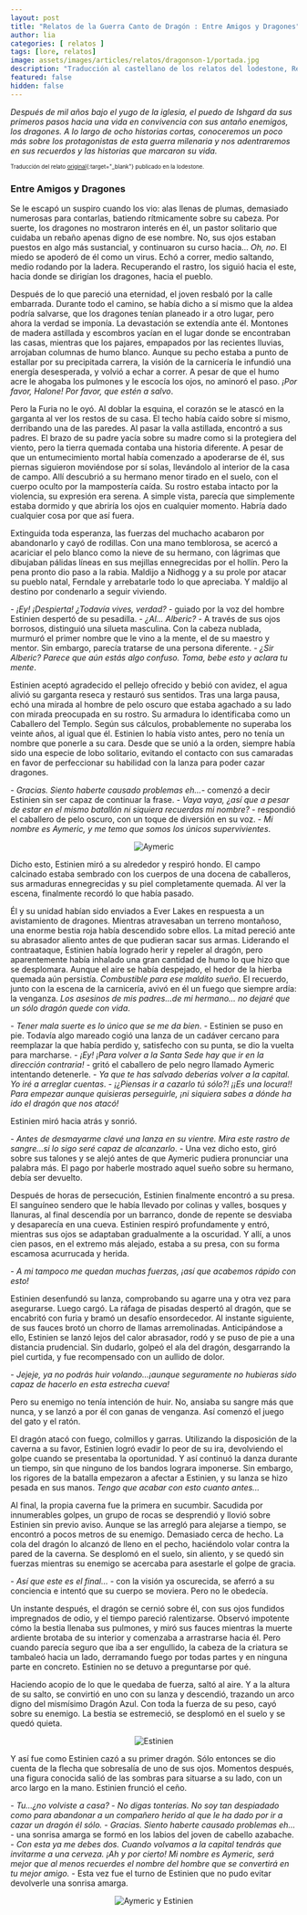 ```yaml
---
layout: post
title: "Relatos de la Guerra Canto de Dragón : Entre Amigos y Dragones"
author: lia
categories: [ relatos ]
tags: [lore, relatos]
image: assets/images/articles/relatos/dragonson-1/portada.jpg
description: "Traducción al castellano de los relatos del lodestone, Relatos de la Guerra Canto de Dragón : Entre Amigos y Dragones"
featured: false
hidden: false
---
```


*Después de mil años bajo el yugo de la iglesia, el puedo de Ishgard da sus primeros pasos hacia una vida en convivencia con sus antaño enemigos, los dragones. A lo largo de ocho historias cortas, conoceremos un poco más sobre los protagonistas de esta guerra milenaria y nos adentraremos en sus recuerdos y las historias que marcaron su vida.*

<sub><sup>Traducción del relato [original](https://jp.finalfantasyxiv.com/lodestone/special/2015/short_stories/?utm_source=lodestone&utm_medium=pc_playguide&utm_campaign=eu_2015short_stories){:target="_blank"} publicado en la lodestone.</sup></sub>

### Entre Amigos y Dragones

Se le escapó un suspiro cuando los vio: alas llenas de plumas, demasiado numerosas para contarlas, batiendo rítmicamente sobre su cabeza. Por suerte, los dragones no mostraron interés en él, un pastor solitario que cuidaba un rebaño apenas digno de ese nombre. No, sus ojos estaban puestos en algo más sustancial, y continuaron su curso hacia... *Oh, no*. El miedo se apoderó de él como un virus. Echó a correr, medio saltando, medio rodando por la ladera. Recuperando el rastro, los siguió hacia el este, hacia donde se dirigían los dragones, hacia el pueblo.

Después de lo que pareció una eternidad, el joven resbaló por la calle embarrada. Durante todo el camino, se había dicho a sí mismo que la aldea podría salvarse, que los dragones tenían planeado ir a otro lugar, pero ahora la verdad se imponía. La devastación se extendía ante él. Montones de madera astillada y escombros yacían en el lugar donde se encontraban las casas, mientras que los pajares, empapados por las recientes lluvias, arrojaban columnas de humo blanco. Aunque su pecho estaba a punto de estallar por su precipitada carrera, la visión de la carnicería le infundió una energía desesperada, y volvió a echar a correr. A pesar de que el humo acre le ahogaba los pulmones y le escocía los ojos, no aminoró el paso. *¡Por favor, Halone! Por favor, que estén a salvo*.  

Pero la Furia no le oyó. Al doblar la esquina, el corazón se le atascó en la garganta al ver los restos de su casa. El techo había caído sobre sí mismo, derribando una de las paredes. Al pasar la valla astillada, encontró a sus padres. El brazo de su padre yacía sobre su madre como si la protegiera del viento, pero la tierra quemada contaba una historia diferente. A pesar de que un entumecimiento mortal había comenzado a apoderarse de él, sus piernas siguieron moviéndose por sí solas, llevándolo al interior de la casa de campo. Allí descubrió a su hermano menor tirado en el suelo, con el cuerpo oculto por la mampostería caída. Su rostro estaba intacto por la violencia, su expresión era serena. A simple vista, parecía que simplemente estaba dormido y que abriría los ojos en cualquier momento. Habría dado cualquier cosa por que así fuera.

Extinguida toda esperanza, las fuerzas del muchacho acabaron por abandonarlo y cayó de rodillas. Con una mano temblorosa, se acercó a acariciar el pelo blanco como la nieve de su hermano, con lágrimas que dibujaban pálidas líneas en sus mejillas ennegrecidas por el hollín. Pero la pena pronto dio paso a la rabia. Maldijo a Nidhogg y a su prole por atacar su pueblo natal, Ferndale y arrebatarle todo lo que apreciaba. Y maldijo al destino por condenarlo a seguir viviendo.

\- *¡Ey! ¡Despierta! ¿Todavía vives, verdad?* - guiado por la voz del hombre Estinien despertó de su pesadilla. 
\- *¿Al... Alberic?* - A través de sus ojos borrosos, distinguió una silueta masculina. Con la cabeza nublada, murmuró el primer nombre que le vino a la mente, el de su maestro y mentor. Sin embargo, parecía tratarse de una persona diferente.
\- *¿Sir Alberic? Parece que aún estás algo confuso. Toma, bebe esto y aclara tu mente*.

Estinien aceptó agradecido el pellejo ofrecido y bebió con avidez, el agua alivió su garganta reseca y restauró sus sentidos. Tras una larga pausa, echó una mirada al hombre de pelo oscuro que estaba agachado a su lado con mirada preocupada en su rostro. Su armadura lo identificaba como un Caballero del Templo. Según sus cálculos, probablemente no superaba los veinte años, al igual que él. Estinien lo había visto antes, pero no tenía un nombre que ponerle a su cara. Desde que se unió a la orden, siempre había sido una especie de lobo solitario, evitando el contacto con sus camaradas en favor de perfeccionar su habilidad con la lanza para poder cazar dragones.


\- *Gracias. Siento haberte causado problemas eh…*- comenzó a decir Estinien sin ser capaz de continuar la frase.
\- *Vaya vaya, ¿así que a pesar de estar en el mismo batallón ni siquiera recuerdas mi nombre?* - respondió el caballero de pelo oscuro, con un toque de diversión en su voz. -  *Mi nombre es Aymeric, y me temo que somos los únicos supervivientes*.

<p align="center"><img src="{{ site.baseurl }}/assets/images/articles/relatos/dragonson-1/dragonson-1.png" alt="Aymeric"/></p>

Dicho esto, Estinien miró a su alrededor y respiró hondo. El campo calcinado estaba sembrado con los cuerpos de una docena de caballeros, sus armaduras ennegrecidas y su piel completamente quemada. Al ver la escena, finalmente recordó lo que había pasado.

Él y su unidad habían sido enviados a Ever Lakes en respuesta a un avistamiento de dragones. Mientras atravesaban un terreno montañoso, una enorme bestia roja había descendido sobre ellos. La mitad pereció ante su abrasador aliento antes de que pudieran sacar sus armas. Liderando el contraataque, Estinien había logrado herir y repeler al dragón, pero aparentemente había inhalado una gran cantidad de humo lo que hizo que se desplomara. Aunque el aire se había despejado, el hedor de la hierba quemada aún persistía. *Combustible para ese maldito sueño*. El recuerdo, junto con la escena de la carnicería, avivó en él un fuego que siempre ardía: la venganza. *Los asesinos de mis padres…de mi hermano… no dejaré que un sólo dragón quede con vida*.

\- *Tener mala suerte es lo único que se me da bien*. - Estinien se puso en pie. Todavía algo mareado cogió una lanza de un cadáver cercano para reemplazar la que había perdido y, satisfecho con su punta, se dio la vuelta para marcharse.
\- *¡Ey! ¡Para volver a la Santa Sede hay que ir en la dirección contraria!* - gritó el caballero de pelo negro llamado Aymeric intentando detenerle.
\- *Ya que te has salvado deberías volver a la capital. Yo iré a arreglar cuentas*.
\- *¡¿Piensas ir a cazarlo tú sólo?! ¡¡Es una locura!! Para empezar aunque quisieras perseguirle, ¡ni siquiera sabes a dónde ha ido el dragón que nos atacó!*

Estinien miró hacia atrás y sonrió.

\- *Antes de desmayarme clavé una lanza en su vientre. Mira este rastro de sangre…si lo sigo seré capaz de alcanzarlo*. - Una vez dicho esto, giró sobre sus talones y se alejó antes de que Aymeric pudiera pronunciar una palabra más. El pago por haberle mostrado aquel sueño sobre su hermano, debía ser devuelto.

Después de horas de persecución, Estinien finalmente encontró a su presa.<br/>
El sanguíneo sendero que le había llevado por colinas y valles, bosques y llanuras, al final descendía por un barranco, donde de repente se desviaba y desaparecía en una cueva. Estinien respiró profundamente y entró, mientras sus ojos se adaptaban gradualmente a la oscuridad. Y allí, a unos cien pasos, en el extremo más alejado, estaba a su presa, con su forma escamosa acurrucada y herida.

\- *A mi tampoco me quedan muchas fuerzas, ¡así que acabemos rápido con esto!*

Estinien desenfundó su lanza, comprobando su agarre una y otra vez para asegurarse. Luego cargó. La ráfaga de pisadas despertó al dragón, que se encabritó con furia y bramó un desafío ensordecedor. Al instante siguiente, de sus fauces brotó un chorro de llamas arremolinadas. Anticipándose a ello, Estinien se lanzó lejos del calor abrasador, rodó y se puso de pie a una distancia prudencial. Sin dudarlo, golpeó el ala del dragón, desgarrando la piel curtida, y fue recompensado con un aullido de dolor.

\- *Jejeje, ya no podrás huir volando…¡aunque seguramente no hubieras sido capaz de hacerlo en esta estrecha cueva!*

Pero su enemigo no tenía intención de huir. No, ansiaba su sangre más que nunca, y se lanzó a por él con ganas de venganza. Así comenzó el juego del gato y el ratón.

El dragón atacó con fuego, colmillos y garras. Utilizando la disposición de la caverna a su favor, Estinien logró evadir lo peor de su ira, devolviendo el golpe cuando se presentaba la oportunidad. Y así continuó la danza durante un tiempo, sin que ninguno de los bandos lograra imponerse. Sin embargo, los rigores de la batalla empezaron a afectar a Estinien, y su lanza se hizo pesada en sus manos. *Tengo que acabar con esto cuanto antes...*

Al final, la propia caverna fue la primera en sucumbir. Sacudida por innumerables golpes, un grupo de rocas se desprendió y llovió sobre Estinien sin previo aviso. Aunque se las arregló para alejarse a tiempo, se encontró a pocos metros de su enemigo. Demasiado cerca de hecho. La cola del dragón lo alcanzó de lleno en el pecho, haciéndolo volar contra la pared de la caverna. Se desplomó en el suelo, sin aliento, y se quedó sin fuerzas mientras su enemigo se acercaba para asestarle el golpe de gracia. 

\- *Así que este es el final…* -  con la visión ya oscurecida, se aferró a su conciencia e intentó que su cuerpo se moviera. Pero no le obedecía.

Un instante después, el dragón se cernió sobre él, con sus ojos fundidos impregnados de odio, y el tiempo pareció ralentizarse. Observó impotente cómo la bestia llenaba sus pulmones, y miró sus fauces mientras la muerte ardiente brotaba de su interior y comenzaba a arrastrarse hacia él. Pero cuando parecía seguro que iba a ser engullido, la cabeza de la criatura se tambaleó hacia un lado, derramando fuego por todas partes y en ninguna parte en concreto. Estinien no se detuvo a preguntarse por qué.

Haciendo acopio de lo que le quedaba de fuerza, saltó al aire. Y a la altura de su salto, se convirtió en uno con su lanza y descendió, trazando un arco digno del mismísimo Dragón Azul. Con toda la fuerza de su peso, cayó sobre su enemigo. La bestia se estremeció, se desplomó en el suelo y se quedó quieta.

<p align="center"><img src="{{ site.baseurl }}/assets/images/articles/relatos/dragonson-1/dragonson-2.png" alt="Estinien"/></p>

Y así fue como Estinien cazó a su primer dragón. Sólo entonces se dio cuenta de la flecha que sobresalía de uno de sus ojos. Momentos después, una figura conocida salió de las sombras para situarse a su lado, con un arco largo en la mano. Estinien frunció el ceño.

\- *Tu…¿no volviste a casa?*
\- *No digas tonterías. No soy tan despiadado como para abandonar a un compañero herido al que le ha dado por ir a cazar un dragón él sólo.*
\- *Gracias. Siento haberte causado problemas eh…* - una sonrisa amarga se formó en los labios del joven de cabello azabache. 
\- *Con esta ya me debes dos. Cuando volvamos a la capital tendrás que invitarme a una cerveza. ¡Ah y por cierto! Mi nombre es Aymeric, será mejor que al menos recuerdes el nombre del hombre que se convertirá en tu mejor amigo.* - Esta vez fue el turno de Estinien que no pudo evitar devolverle una sonrisa amarga.

<p align="center"><img src="{{ site.baseurl }}/assets/images/articles/relatos/dragonson-1/dragonson-3.png" alt="Aymeric y Estinien"/></p>